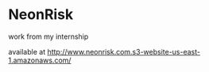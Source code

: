 # NeonRisk
work from my internship

available at http://www.neonrisk.com.s3-website-us-east-1.amazonaws.com/
